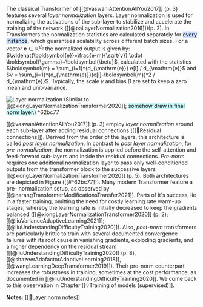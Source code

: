 
The classical Transformer of [[@vaswaniAttentionAllYou2017]] (p. 3) features several *layer normalization* layers. Layer normalization is used for normalizing the activations of the sub-layer to stabilize and accelerate the training of the network ([[@baLayerNormalization2016]])(p. 2). In Transformers the normalization statistics are calculated separately for <mark style="background: #ADCCFFA6;">every instance</mark>, which guarantees scalability across different batch sizes. For a vector $\boldsymbol{e}\in \mathbb{R}^{d_e}$ the normalized output is given by: $\widehat{\boldsymbol{e}}=\frac{e-m}{\sqrt{v}} \odot \boldsymbol{\gamma}+\boldsymbol{\beta}$, calculated with the statistics $\boldsymbol{m} = \sum_{i=1}^{d_{\mathrm{e}}} e[i] / d_{\mathrm{e}}$ and $v = \sum_{i=1}^{d_{\mathrm{e}}}(e[i]-\boldsymbol{m})^2 / d_{\mathrm{e}}$. Typically, the scale $\gamma$ and bias $\beta$ are set to keep  a zero mean and unit-variance.

![Layer-normalization](layer-norm-first-last.png) 
(Similar to [[@xiongLayerNormalizationTransformer2020]]; <mark style="background: #ABF7F7A6;">somehow draw in final norm layer.</mark>)
^62bc77

[[@vaswaniAttentionAllYou2017]] (p. 3) employ *layer normalization* around each sub-layer after adding residual connections ([[🔗Residual connections]]). Derived from the order of the layers, this architecture is called *post layer normalization*. In contrast to *post layer normalization*, for *pre-normalization*, the normalization is applied before the self-attention and feed-forward sub-layers and inside the residual connections. *Pre-norm* requires one additional normalization layer to pass only well-conditioned outputs from the transformer block to the successive layers [[@xiongLayerNormalizationTransformer2020]] (p. 5). Both architectures are depicted in Figure ([[#^62bc77]]). Many modern Transformer feature a pre- normalization setup, as observed by [[@narangTransformerModificationsTransfer2021]]. Parts of it's success, lie in a faster training, omitting the need for costly learning rate warm-up stages, whereby the learning rate is initially decreased to keep the gradients balanced ([[@xiongLayerNormalizationTransformer2020]] (p. 2); [[@liuVarianceAdaptiveLearning2021]]; [[@liuUnderstandingDifficultyTraining2020]]). Also, *post-norm* transformers are particularly brittle to train with several documented convergence failures with its root cause in vanishing gradients, exploding gradients, and a higher dependency on the residual stream ([[@liuUnderstandingDifficultyTraining2020]] (p. 8), [[@shazeerAdafactorAdaptiveLearning2018]],  [[@wangLearningDeepTransformer2019]]). Their pre-norm counterpart increases the robustness in training, sometimes at the cost performance, as documented in [[@liuUnderstandingDifficultyTraining2020]].  We come back to this observation in Chapter [[💡Training of models (supervised)]]. 

**Notes:**
[[🍔Layer norm notes]]